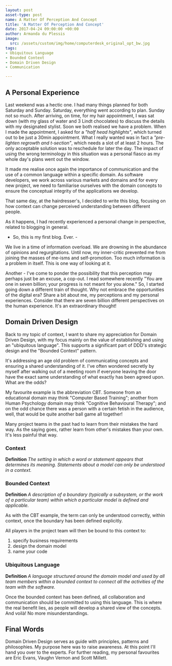 ```yaml
---
layout: post
asset-type: post
name: A Matter Of Perception And Concept
title: 'A Matter Of Perception And Concept'
date: 2017-04-24 09:00:00 +00:00
author: Armanda du Plessis
image:
  src: /assets/custom/img/home/computerdesk_original_opt_bw.jpg
tags:
- Ubiquitous Language
- Bounded Context
- Domain Driven Design
- Communication

---
```


## A Personal Experience

Last weekend was a hectic one. I had many things planned for both Saturday and Sunday. Saturday, everything went according to plan. Sunday not so much. 
After arriving, on time, for my hair appointment, I was sat down (with my glass of water and 3 Lindt chocolates) to discuss the details with my designated stylist. 
Soon we both realised we have a problem. When I made the appointment, I asked for a *"half head highlights"*, which turned out to be just a 30min appointment. 
What I really wanted was in fact a *"pre-lighten regrowth and t-section"*, which needs a slot of at least 2 hours.
The only acceptable solution was to reschedule for later the day. The impact of using the wrong terminology in this situation was a personal fiasco as my whole day's plans went out the window. 

It made me realise once again the importance of communication and the use of a common language within a specific domain. 
As software developers, we work across various markets and domains and for every new project, we need to familiarise ourselves with the domain concepts to ensure the conceptual integrity of the applications we develop.

That same day, at the hairdresser's, I decided to write this blog, focusing on how context can change perceived understanding between different people. 

As it happens, I had recently experienced a personal change in perspective, related to blogging in general.   
- So, this is my first blog. Ever. -

We live in a time of information overload. We are drowning in the abundance of opinions and regurgitations. Until now, my inner-critic prevented me from joining the masses of me-isms and self-promotion. 
Too much information is a problem in itself. This is one way of looking at it.

Another - I've come to ponder the possibility that this perception may perhaps just be an excuse, a cop-out. I read somewhere recently "You are one in seven billion; your progress is not meant for you alone." 
So, I started going down a different train of thought. Why not embrace the opportunities of the digital era? Share a bit about me, my perceptions and my personal experiences. Consider that there are seven billion different perspectives on the human experience. 
It's an extraordinary thought!

## Domain Driven Design

Back to my topic of context, I want to share my appreciation for Domain Driven Design, with my focus mainly on the value of establishing and using an "ubiquitous language". This supports a significant part of DDD's strategic design and the "Bounded Context" pattern.
 
It's addressing an age old problem of communicating concepts and ensuring a shared understanding of it. I've often wondered secretly by myself after walking out of a meeting room if everyone leaving the door have the exact same understanding of what exactly has been agreed upon. What are the odds?

My favourite example is the abbreviation CBT. Someone from an educational domain may think "Computer Based Training"; another from Human Psychology domain may think "Cognitive Behavioural Therapy"; and on the odd chance there was a person with a certain fetish in the audience, well, that would be quite another ball game all together!

Many project teams in the past had to learn from their mistakes the hard way. As the saying goes, rather learn from other's mistakes than your own. It's less painful that way.

### Context

**Definition**
*The setting in which a word or statement appears that determines its meaning.
Statements about a model can only be understood in a context.*

### Bounded Context

**Definition**
*A description of a boundary (typically a subsystem, or the work of a particular team) within which a particular model is defined and applicable.*

As with the CBT example, the term can only be understood correctly, within context, once the boundary has been defined explicitly.

All players in the project team will then be bound to this context to:  
   1. specify business requirements  
   2. design the domain model  
   3. name your code  

### Ubiquitous Language

**Definition**
*A language structured around the domain model and used by all team members within a bounded context to connect all the activities of the team with the software.*

Once the bounded context has been defined, all collaboration and communication should be committed to using this language. 
This is where the real benefit lies, as people will develop a shared view of the concepts.  
And voilà! No more misunderstandings.

## Final Words

Domain Driven Design serves as guide with principles, patterns and philosophies. My purpose here was to raise awareness. 
At this point I'll hand you over to the experts. For further reading, my personal favourites are Eric Evans, Vaughn Vernon and Scott Millett.
